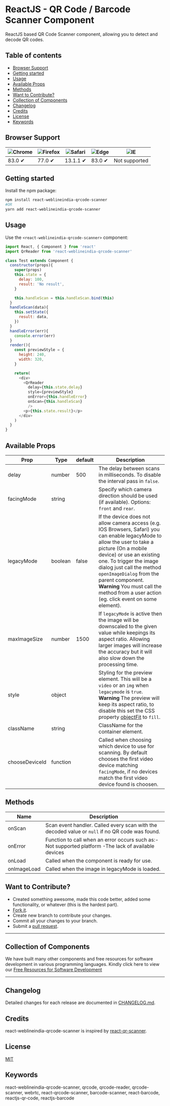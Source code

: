 # ReactJS - QR Code / Barcode Scanner Component

ReactJS based QR Code Scanner component, allowing you to detect and decode QR codes.

## Table of contents

- [Browser Support](#browser-support)
- [Getting started](#getting-started)
- [Usage](#usage)
- [Available Props](#available-props)
- [Methods](#methods)
- [Want to Contribute?](#want-to-contribute)
- [Collection of Components](#collection-of-components)
- [Changelog](#changelog)
- [Credits](#credits)
- [License](#license)
- [Keywords](#Keywords)

## Browser Support

| ![Chrome](https://raw.github.com/alrra/browser-logos/master/src/chrome/chrome_48x48.png) | ![Firefox](https://raw.github.com/alrra/browser-logos/master/src/firefox/firefox_48x48.png) | ![Safari](https://raw.github.com/alrra/browser-logos/master/src/safari/safari_48x48.png) | ![Edge](https://raw.github.com/alrra/browser-logos/master/src/edge/edge_48x48.png) | ![IE](https://raw.github.com/alrra/browser-logos/master/src/archive/internet-explorer_9-11/internet-explorer_9-11_48x48.png) |
| ---------------------------------------------------------------------------------------- | ------------------------------------------------------------------------------------------- | ---------------------------------------------------------------------------------------- | ---------------------------------------------------------------------------------- | ---------------------------------------------------------------------------------------------------------------------------- |
| 83.0 ✔                                                                                   | 77.0 ✔                                                                                      | 13.1.1 ✔                                                                                 | 83.0 ✔                                                                             | Not supported                                                                                                                       |


## Getting started

Install the npm package:

``` bash
npm install react-weblineindia-qrcode-scanner
#OR
yarn add react-weblineindia-qrcode-scanner
```

## Usage

Use the `<react-weblineindia-qrcode-scanner>` component:

```js
import React, { Component } from 'react'
import QrReader from 'react-weblineindia-qrcode-scanner'

class Test extends Component {
  constructor(props){
    super(props)
    this.state = {
      delay: 100,
      result: 'No result',
    }

    this.handleScan = this.handleScan.bind(this)
  }
  handleScan(data){
    this.setState({
      result: data,
    })
  }
  handleError(err){
    console.error(err)
  }
  render(){
    const previewStyle = {
      height: 240,
      width: 320,
    }

    return(
      <div>
        <QrReader
          delay={this.state.delay}
          style={previewStyle}
          onError={this.handleError}
          onScan={this.handleScan}
          />
        <p>{this.state.result}</p>
      </div>
    )
  }
}
```


## Available Props

| Prop | Type | default | Description |
| --- | --- | --- | --- |
| delay | number | 500  |The delay between scans in milliseconds. To disable the interval pass in `false`. |
| facingMode | string |   |Specify which camera direction should be used (if available). Options: `front` and `rear`. |
| legacyMode | boolean |false | If the device does not allow camera access (e.g. IOS Browsers, Safari) you can enable legacyMode to allow the user to take a picture (On a mobile device) or use an existing one. To trigger the image dialog just call the method `openImageDialog` from the parent component. **Warning** You must call the method from a user action (eg. click event on some element).|
| maxImageSize | number | 1500   |  If `legacyMode` is active then the image will be downscaled to the given value while keepings its aspect ratio. Allowing larger images will increase the accuracy but it will also slow down the processing time.|
| style | object |   | Styling for the preview element. This will be a `video` or an `img` when `legacymode` is `true`. **Warning** The preview will keep its aspect ratio, to disable this set the CSS property [objectFit](https://developer.mozilla.org/en-US/docs/Web/CSS/object-fit) to `fill`.|
| className | string |   | ClassName for the container element.  |
| chooseDeviceId | function |   | Called when choosing which device to use for scanning. By default chooses the first video device matching `facingMode`, if no devices match the first video device found is choosen. |


## Methods

| Name | Description |
| --- | --- |
| onScan | Scan event handler. Called every scan with the decoded value or `null` if no QR code was found. |
| onError | Function to call when an error occurs such as:- Not supported platform -The lack of available devices |
| onLoad | Called when the component is ready for use. |
| onImageLoad | Called when the image in legacyMode is loaded. |


## Want to Contribute?

- Created something awesome, made this code better, added some functionality, or whatever (this is the hardest part).
- [Fork it](http://help.github.com/forking/).
- Create new branch to contribute your changes.
- Commit all your changes to your branch.
- Submit a [pull request](http://help.github.com/pull-requests/).

---

## Collection of Components

We have built many other components and free resources for software development in various programming languages. Kindly click here to view our [Free Resources for Software Development](https://www.weblineindia.com/software-development-resources.html)

------

## Changelog

Detailed changes for each release are documented in [CHANGELOG.md](./CHANGELOG.md).

## Credits

react-weblineindia-qrcode-scanner  is inspired by [react-qr-scanner](https://www.npmjs.com/package/react-qr-scanner).

## License

[MIT](LICENSE)

[mit]: https://github.com/weblineindia/ReactJS-QRCode-Scanner/blob/master/LICENSE

## Keywords

react-weblineindia-qrcode-scanner, qrcode, qrcode-reader, qrcode-scanner, webrtc, react-qrcode-scanner, barcode-scanner, react-barcode, reactjs-qr-code, reactjs-barcode
